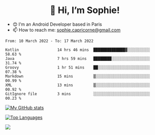 <h1 align="center"> 👋 Hi, I’m Sophie! </h1>  

- 😊 I’m an Android Developer based in Paris
- 📫 How to reach me: sophie.capricorne@gmail.com


<!--START_SECTION:waka-->

```text
From: 10 March 2022 - To: 17 March 2022

Kotlin                 14 hrs 46 mins  ██████████████▓░░░░░░░░░░   58.63 %
Java                   7 hrs 59 mins   ████████░░░░░░░░░░░░░░░░░   31.74 %
Groovy                 1 hr 51 mins    ██░░░░░░░░░░░░░░░░░░░░░░░   07.38 %
Markdown               15 mins         ▒░░░░░░░░░░░░░░░░░░░░░░░░   00.99 %
XML                    13 mins         ▒░░░░░░░░░░░░░░░░░░░░░░░░   00.92 %
GitIgnore file         3 mins          ░░░░░░░░░░░░░░░░░░░░░░░░░   00.23 %
```

<!--END_SECTION:waka-->

[![My GitHub stats](https://github-readme-stats.vercel.app/api?username=sophicapri&show_icons=true&theme=buefy)](https://github.com/anuraghazra/github-readme-stats)

[![Top Languages](https://github-readme-stats.vercel.app/api/top-langs/?username=sophicapri&langs_count=2&layout=compact)](https://github.com/anuraghazra/github-readme-stats)

![](https://github-readme-streak-stats.herokuapp.com/?user=sophicapri)

